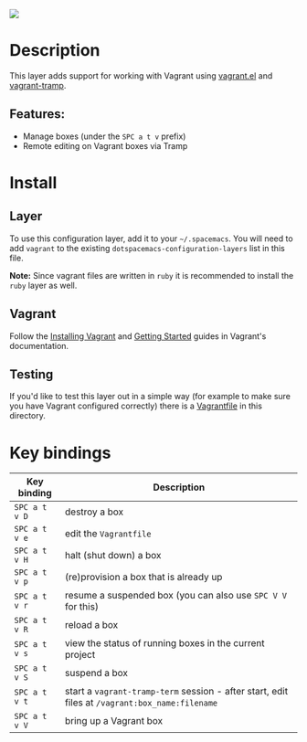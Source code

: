![](img/vagrant.png)

Description
===========

This layer adds support for working with Vagrant using
[vagrant.el](https://github.com/ottbot/vagrant.el) and
[vagrant-tramp](https://github.com/dougm/vagrant-tramp).

Features:
---------

-   Manage boxes (under the `SPC a t v` prefix)
-   Remote editing on Vagrant boxes via Tramp

Install
=======

Layer
-----

To use this configuration layer, add it to your `~/.spacemacs`. You will
need to add `vagrant` to the existing
`dotspacemacs-configuration-layers` list in this file.

**Note:** Since vagrant files are written in `ruby` it is recommended to
install the `ruby` layer as well.

Vagrant
-------

Follow the [Installing
Vagrant](https://www.vagrantup.com/docs/installation#installing-vagrant)
and [Getting
Started](https://learn.hashicorp.com/tutorials/vagrant/getting-started-index)
guides in Vagrant's documentation.

Testing
-------

If you'd like to test this layer out in a simple way (for example to
make sure you have Vagrant configured correctly) there is a
[Vagrantfile](https://gist.github.com/anonymous/578279337caf180298cd91c61be995bc)
in this directory.

Key bindings
============

| Key binding   | Description                                                                                    |
|---------------|------------------------------------------------------------------------------------------------|
| `SPC a t v D` | destroy a box                                                                                  |
| `SPC a t v e` | edit the `Vagrantfile`                                                                         |
| `SPC a t v H` | halt (shut down) a box                                                                         |
| `SPC a t v p` | (re)provision a box that is already up                                                         |
| `SPC a t v r` | resume a suspended box (you can also use `SPC V V` for this)                                   |
| `SPC a t v R` | reload a box                                                                                   |
| `SPC a t v s` | view the status of running boxes in the current project                                        |
| `SPC a t v S` | suspend a box                                                                                  |
| `SPC a t v t` | start a `vagrant-tramp-term` session - after start, edit files at `/vagrant:box_name:filename` |
| `SPC a t v V` | bring up a Vagrant box                                                                         |
